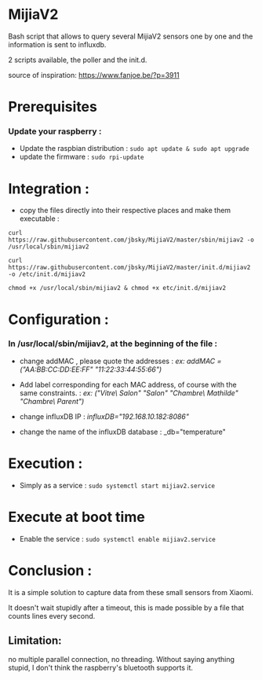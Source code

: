 # MijiaV2

Bash script that allows to query several MijiaV2 sensors one by one and the information is sent to influxdb.

2 scripts available, the poller and the init.d.

source of inspiration: https://www.fanjoe.be/?p=3911


# Prerequisites
### Update your raspberry :
* Update the raspbian distribution : `sudo apt update & sudo apt upgrade`
* update the firmware : `sudo rpi-update`

# Integration :
* copy the files directly into their respective places and make them executable :

`curl https://raw.githubusercontent.com/jbsky/MijiaV2/master/sbin/mijiav2 -o /usr/local/sbin/mijiav2`

`curl https://raw.githubusercontent.com/jbsky/MijiaV2/master/init.d/mijiav2 -o /etc/init.d/mijiav2`

`chmod +x /usr/local/sbin/mijiav2 & chmod +x etc/init.d/mijiav2`

# Configuration :
### In /usr/local/sbin/mijiav2, at the beginning of the file :
* change addMAC , please quote the addresses :
_ex: addMAC = ("AA:BB:CC:DD:EE:FF" "11:22:33:44:55:66")_

* Add label corresponding for each MAC address, of course with the same constraints.  :
_ex: ("Vitre\ Salon" "Salon" "Chambre\ Mathilde" "Chambre\ Parent")_

* change influxDB IP :
_influxDB="192.168.10.182:8086"_

* change the name of the influxDB database :
_db="temperature"

# Execution :
* Simply as a service : `sudo systemctl start mijiav2.service`

# Execute at boot time
* Enable the service : `sudo systemctl enable mijiav2.service`

# Conclusion :
It is a simple solution to capture data from these small sensors from Xiaomi.

It doesn't wait stupidly after a timeout, this is made possible by a file that counts lines every second.


## Limitation:
no multiple parallel connection, no threading. Without saying anything stupid, I don't think the raspberry's bluetooth supports it.
